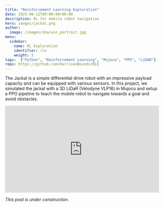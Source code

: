 ```yaml
---
title: "Reinforcement Learning Exploration"
date: 2025-06-12T09:00:00+00:00
description: RL for mobile robot navigation
hero: images/jackal.png
author:
  image: /images/sharwin_portrait.jpg
menu:
  sidebar:
    name: RL Exploration
    identifier: rle
    weight: 5
tags:  ["Python", "Reinforcement Learning", "Mujoco", "PPO", "LiDAR"]
repo: https://github.com/HarrisonBounds/RLE
---
```

The Jackal is a simple differential drive robot with an impressive payload capacity and can be equipped with various sensors. In this project, we simulated the jackal with a 3D LiDaR (Velodyne VLP16) in Mujoco and setup a PPO pipeline to teach the mobile robot to navigate towards a goal and avoid obstacles.

<div style="position: relative; width: 100%; padding-top: 56.25%; margin: auto;">
  <iframe
    src="https://www.youtube.com/embed/ywLXkt1FUGY"
    style="position: absolute; top: 0; left: 0; width: 100%; height: 100%;"
    frameborder="0"
    allow="accelerometer; autoplay; clipboard-write; encrypted-media; gyroscope; picture-in-picture"
    allowfullscreen>
  </iframe>
</div>


_This post is under construction._